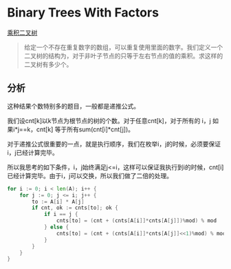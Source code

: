 #  Binary Trees With Factors
[乘积二叉树](https://leetcode.com/problems/binary-trees-with-factors/)
> 给定一个不存在重复数字的数组，可以重复使用里面的数字。我们定义一个二叉树的结构为，对于非叶子节点的只等于左右节点的值的乘积。求这样的二叉树有多少个。
## 分析
这种结果个数特别多的题目，一般都是递推公式。

我们设cnt[k]以k节点为根节点的树的个数。对于任意cnt[k]，对于所有的 i，j 如果i*j==k，cnt[k] 等于所有sum(cnt[i]*cnt[j])。

对于递推公式很重要的一点，就是执行顺序，我们在枚举i，j的时候，必须要保证i，j已经计算完毕。

所以我思考的如下条件，i，j始终满足j<=i，这样可以保证我执行到i的时候，cnt[i]已经计算完毕。由于i，j可以交换，所以我们做了二倍的处理。
```go
for i := 0; i < len(A); i++ {
	for j := 0; j <= i; j++ {
		to := A[i] * A[j]
		if cnt, ok := cnts[to]; ok {
			if i == j {
				cnts[to] = (cnt + (cnts[A[i]]*cnts[A[j]])%mod) % mod
			} else {
				cnts[to] = (cnt + (cnts[A[i]]*cnts[A[j]]<<1)%mod) % mod
			}
		}
	}
}
```